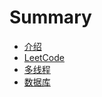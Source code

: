 # Summary

* [介绍](README.md)
* [LeetCode](chapter/leetcode.md)
* [多线程](chapter/thread.md)
* [数据库](chapter/database.md)

